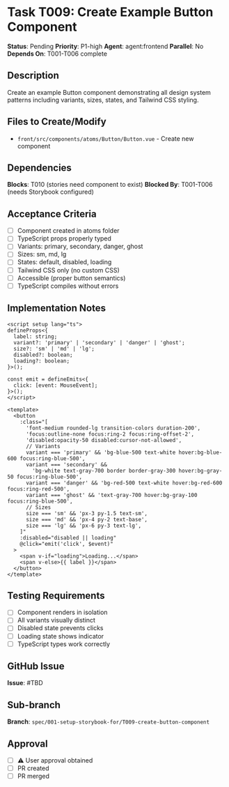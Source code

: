 # Task T009: Create Example Button Component

**Status**: Pending
**Priority**: P1-high
**Agent**: agent:frontend
**Parallel**: No
**Depends On**: T001-T006 complete

## Description

Create an example Button component demonstrating all design system patterns including variants, sizes, states, and Tailwind CSS styling.

## Files to Create/Modify

- `front/src/components/atoms/Button/Button.vue` - Create new component

## Dependencies

**Blocks**: T010 (stories need component to exist)
**Blocked By**: T001-T006 (needs Storybook configured)

## Acceptance Criteria

- [ ] Component created in atoms folder
- [ ] TypeScript props properly typed
- [ ] Variants: primary, secondary, danger, ghost
- [ ] Sizes: sm, md, lg
- [ ] States: default, disabled, loading
- [ ] Tailwind CSS only (no custom CSS)
- [ ] Accessible (proper button semantics)
- [ ] TypeScript compiles without errors

## Implementation Notes

```vue
<script setup lang="ts">
defineProps<{
  label: string;
  variant?: 'primary' | 'secondary' | 'danger' | 'ghost';
  size?: 'sm' | 'md' | 'lg';
  disabled?: boolean;
  loading?: boolean;
}>();

const emit = defineEmits<{
  click: [event: MouseEvent];
}>();
</script>

<template>
  <button
    :class="[
      'font-medium rounded-lg transition-colors duration-200',
      'focus:outline-none focus:ring-2 focus:ring-offset-2',
      'disabled:opacity-50 disabled:cursor-not-allowed',
      // Variants
      variant === 'primary' && 'bg-blue-500 text-white hover:bg-blue-600 focus:ring-blue-500',
      variant === 'secondary' &&
        'bg-white text-gray-700 border border-gray-300 hover:bg-gray-50 focus:ring-blue-500',
      variant === 'danger' && 'bg-red-500 text-white hover:bg-red-600 focus:ring-red-500',
      variant === 'ghost' && 'text-gray-700 hover:bg-gray-100 focus:ring-blue-500',
      // Sizes
      size === 'sm' && 'px-3 py-1.5 text-sm',
      size === 'md' && 'px-4 py-2 text-base',
      size === 'lg' && 'px-6 py-3 text-lg',
    ]"
    :disabled="disabled || loading"
    @click="emit('click', $event)"
  >
    <span v-if="loading">Loading...</span>
    <span v-else>{{ label }}</span>
  </button>
</template>
```

## Testing Requirements

- [ ] Component renders in isolation
- [ ] All variants visually distinct
- [ ] Disabled state prevents clicks
- [ ] Loading state shows indicator
- [ ] TypeScript types work correctly

## GitHub Issue

**Issue**: #TBD

## Sub-branch

**Branch**: `spec/001-setup-storybook-for/T009-create-button-component`

## Approval

- [ ] ⚠️ User approval obtained
- [ ] PR created
- [ ] PR merged
